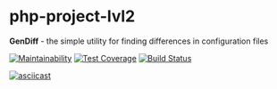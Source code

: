 # php-project-lvl2

**GenDiff** - the simple utility for finding differences in configuration files

[![Maintainability](https://api.codeclimate.com/v1/badges/0dedae4f26b8efb383bc/maintainability)](https://codeclimate.com/github/LubaRo/php-project-lvl2/maintainability)
[![Test Coverage](https://api.codeclimate.com/v1/badges/0dedae4f26b8efb383bc/test_coverage)](https://codeclimate.com/github/LubaRo/php-project-lvl2/test_coverage)
[![Build Status](https://travis-ci.org/LubaRo/php-project-lvl2.svg?branch=master)](https://travis-ci.org/LubaRo/php-project-lvl2)

[![asciicast](https://asciinema.org/a/fSsmlVQLw5i8hRnIC8ovuJZLA.svg)](https://asciinema.org/a/fSsmlVQLw5i8hRnIC8ovuJZLA)  
